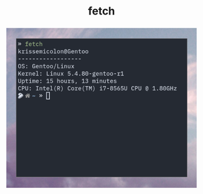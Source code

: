 <h1 align="center">fetch
<p align="center">
  <img src="res/screenshot.png" alt="screenshot">
</p>
<h1>
